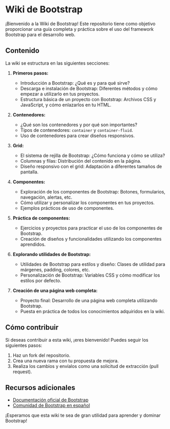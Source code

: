 # Wiki de Bootstrap

¡Bienvenido a la Wiki de Bootstrap! Este repositorio tiene como objetivo proporcionar una guía completa y práctica sobre el uso del framework Bootstrap para el desarrollo web.

## Contenido

La wiki se estructura en las siguientes secciones:

1. **Primeros pasos:**
   - Introducción a Bootstrap: ¿Qué es y para qué sirve?
   - Descarga e instalación de Bootstrap: Diferentes métodos y cómo empezar a utilizarlo en tus proyectos.
   - Estructura básica de un proyecto con Bootstrap: Archivos CSS y JavaScript, y cómo enlazarlos en tu HTML.

2. **Contenedores:**
   - ¿Qué son los contenedores y por qué son importantes?
   - Tipos de contenedores: `container` y `container-fluid`.
   - Uso de contenedores para crear diseños responsivos.

3. **Grid:**
   - El sistema de rejilla de Bootstrap: ¿Cómo funciona y cómo se utiliza?
   - Columnas y filas: Distribución del contenido en la página.
   - Diseño responsivo con el grid: Adaptación a diferentes tamaños de pantalla.

4. **Componentes:**
   - Exploración de los componentes de Bootstrap: Botones, formularios, navegación, alertas, etc.
   - Cómo utilizar y personalizar los componentes en tus proyectos.
   - Ejemplos prácticos de uso de componentes.

5. **Práctica de componentes:**
   - Ejercicios y proyectos para practicar el uso de los componentes de Bootstrap.
   - Creación de diseños y funcionalidades utilizando los componentes aprendidos.

6. **Explorando utilidades de Bootstrap:**
   - Utilidades de Bootstrap para estilos y diseño: Clases de utilidad para márgenes, padding, colores, etc.
   - Personalización de Bootstrap: Variables CSS y cómo modificar los estilos por defecto.

7. **Creación de una página web completa:**
   - Proyecto final: Desarrollo de una página web completa utilizando Bootstrap.
   - Puesta en práctica de todos los conocimientos adquiridos en la wiki.

## Cómo contribuir

Si deseas contribuir a esta wiki, ¡eres bienvenido! Puedes seguir los siguientes pasos:

1. Haz un fork del repositorio.
2. Crea una nueva rama con tu propuesta de mejora.
3. Realiza los cambios y envíalos como una solicitud de extracción (pull request).

## Recursos adicionales

- [Documentación oficial de Bootstrap](https://getbootstrap.com/)
- [Comunidad de Bootstrap en español](https://www.facebook.com/groups/bootstrap.es/)

¡Esperamos que esta wiki te sea de gran utilidad para aprender y dominar Bootstrap!